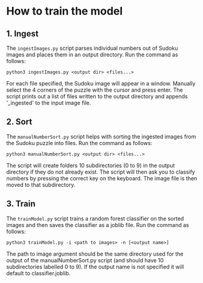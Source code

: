 # How to train the model
## 1. Ingest 

The `ingestImages.py` script parses individual numbers out of Sudoku images and places them in an output directory.  Run the command as follows:

`python3 ingestImages.py <output dir> <files...>`

For each file specified, the Sudoku image will appear in a window.  Manually select the 4 corners of the puzzle with the cursor and press enter.  The script prints out a list of files written to the output directory and appends '_ingested' to the input image file.
## 2. Sort

The `manualNumberSort.py` script helps with sorting the ingested images from the Sudoku puzzle into files.  Run the command as follows:

`python3 manualNumberSort.py <output dir> <files...>`

The script will create folders 10 subdirectories (0 to 9) in the output directory if they do not already exist.  The script will then ask you to classify numbers by pressing the correct key on the keyboard.  The image file is then moved to that subdirectory.
## 3. Train

The `trainModel.py` script trains a random forest classifier on the sorted images and then saves the classifier as a joblib file.  Run the command as follows:

`python3 trainModel.py -i <path to images> -n [<output name>]`

The path to image argument should be the same directory used for the output of the manualNumberSort.py script (and should have 10 subdirectories labelled 0 to 9).  If the output name is not specified it will default to classifier.joblib.

